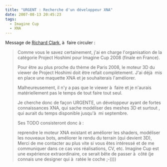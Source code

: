 ```yaml
---
title: "URGENT : Recherche d'un développeur XNA"
date: 2007-08-13 20:45:23
tags:
  - Imagine Cup
  - XNA
---
```


Message de [Richard Clark,](http://blogs.developpeur.org/richardc/archive/2007/08/13/urgent-cherche-d-veloppeur-xna-pour-ms-imagine-cup-2008.aspx) à  faire circuler&nbsp;:

> Comme vous le savez certainement, j'ai en charge l'organisation de la catégorie Project Hoshimi pour Imagine Cup 2008 (finale en France).
> 
> Pour être au plus proche du thème de Paris 2008, le moteur 3D du viewer de Project Hoshimi doit être refait complètement. J'ai déjà  mis en place une maquette XNA et je souhaiterais l'améliorer.
> 
> Malheureusement, il n'y a pas que le viewer à  faire et je n'aurais matériellement pas le temps de tout faire tout seul.
> 
> Je cherche donc de façon URGENTE, un développeur ayant de fortes connaissances XNA, qui sache modéliser des meshes 3D et surtout , qui aurait du temps disponible jusqu'à  mi septembre.
> 
> Ses TODO consisteront donc à :
> 
> reprendre le moteur XNA existant et améliorer les shaders,
> modéliser les nouveaux bots,
> améliorer le rendu du terrain (qui devient 3D),
> Merci de me contacter au plus vite si vous êtes intéressé et de me communiquer dans ce cas vos réalisations, CV, etc. Imagine Cup est une expérience extraordinaire, ce serait bête de passer à  côté (je connais une designer qui à  ratée le coche ;-))))